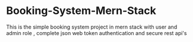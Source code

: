 # Booking-System-Mern-Stack
 This is the simple booking system project in mern stack with user and admin role , complete json web token authentication and secure rest api's
